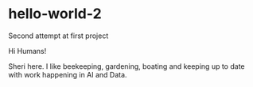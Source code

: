 # hello-world-2
Second attempt at first project

Hi Humans!

Sheri here.  I like beekeeping, gardening, boating and keeping up to date with work happening in AI and Data.
